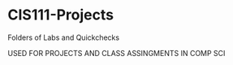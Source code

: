 # CIS111-Projects
Folders of Labs and Quickchecks

USED FOR PROJECTS AND CLASS ASSINGMENTS IN COMP SCI
